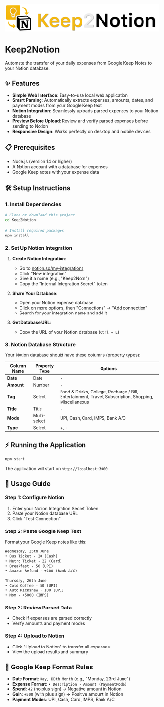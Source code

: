 ![Keep2Icon](public/title.png)

# Keep2Notion

Automate the transfer of your daily expenses from Google Keep Notes to your Notion database.

## ✨ Features

- **Simple Web Interface**: Easy-to-use local web application
- **Smart Parsing**: Automatically extracts expenses, amounts, dates, and payment modes from your Google Keep text
- **Notion Integration**: Seamlessly uploads parsed expenses to your Notion database
- **Preview Before Upload**: Review and verify parsed expenses before sending to Notion
- **Responsive Design**: Works perfectly on desktop and mobile devices

## 📋 Prerequisites

- Node.js (version 14 or higher)
- A Notion account with a database for expenses
- Google Keep notes with your expense data

## 🛠️ Setup Instructions

### 1. Install Dependencies

```bash
# Clone or download this project
cd Keep2Notion

# Install required packages
npm install
```

### 2. Set Up Notion Integration

1. **Create Notion Integration**:
   - Go to [notion.so/my-integrations](https://www.notion.so/my-integrations)
   - Click "New integration"
   - Give it a name (e.g., "Keep2Notn")
   - Copy the "Internal Integration Secret" token

2. **Share Your Database**:
   - Open your Notion expense database
   - Click on more options, then "Connections" → "Add connection"
   - Search for your integration name and add it

3. **Get Database URL**:
   - Copy the URL of your Notion database (`Ctrl + L`)

### 3. Notion Database Structure

Your Notion database should have these columns (property types):

| Column Name | Property Type | Options |
|-------------|---------------|---------|
| **Date** | Date | - |
| **Amount** | Number | - |
| **Tag** | Select | Food & Drinks, College, Recharge / Bill, Entertainment, Travel, Subscription, Shopping, Miscellaneous |
| **Title** | Title | - |
| **Mode** | Multi-select | UPI, Cash, Card, IMPS, Bank A/C |
| **Type** | Select | +, - |

## ⚡️ Running the Application

```bash
npm start
```

The application will start on `http://localhost:3000`

## 📖 Usage Guide

### Step 1: Configure Notion
1. Enter your Notion Integration Secret Token
2. Paste your Notion database URL
3. Click "Test Connection"

### Step 2: Paste Google Keep Text
Format your Google Keep notes like this:
```
Wednesday, 25th June
• Bus Ticket - 20 (Cash)
• Metro Ticket - 22 (Card)
• Breakfast - 50 (UPI)
• Amazon Refund - +200 (Bank A/C)

Thursday, 26th June
• Cold Coffee - 50 (UPI)
• Auto Rickshaw - 100 (UPI)
• Mom - +5000 (IMPS)
```

### Step 3: Review Parsed Data
- Check if expenses are parsed correctly
- Verify amounts and payment modes

### Step 4: Upload to Notion
- Click "Upload to Notion" to transfer all expenses
- View the upload results and summary

## 📝 Google Keep Format Rules

- **Date Format**: `Day, DDth Month` (e.g., "Monday, 23rd June")
- **Expense Format**: `• Description - Amount (PaymentMode)`
- **Spend**: `42` (no plus sign) → Negative amount in Notion
- **Gain**: `+500` (with plus sign) → Positive amount in Notion
- **Payment Modes**: UPI, Cash, Card, IMPS, Bank A/C